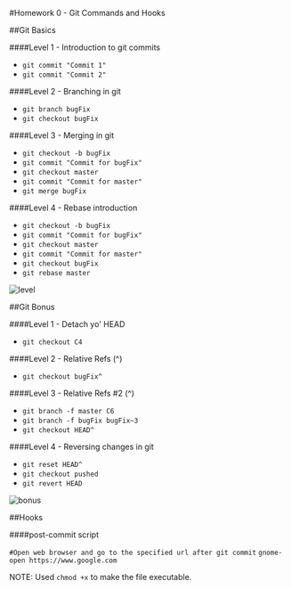 #Homework 0 - Git Commands and Hooks

##Git Basics 

####Level 1 - Introduction to git commits

* `git commit "Commit 1"` 
* `git commit "Commit 2"`

####Level 2 - Branching in git

* `git branch bugFix`
* `git checkout bugFix`

####Level 3 - Merging in git

* `git checkout -b bugFix`
* `git commit "Commit for bugFix"`
* `git checkout master`
* `git commit "Commit for master"`
* `git merge bugFix`

####Level 4 - Rebase introduction

* `git checkout -b bugFix`
* `git commit "Commit for bugFix"`
* `git checkout master`
* `git commit "Commit for master"`
* `git checkout bugFix`
* `git rebase master`

![level](https://cloud.githubusercontent.com/assets/9273776/9706503/0761c356-54b5-11e5-81d9-4420df8c2cd6.png)

##Git Bonus

####Level 1 - Detach yo' HEAD

* `git checkout C4`

####Level 2 - Relative Refs (^)

* `git checkout bugFix^`

####Level 3 - Relative Refs #2 (^)

* `git branch -f master C6`
* `git branch -f bugFix bugFix~3`
* `git checkout HEAD^`

####Level 4 - Reversing changes in git

* `git reset HEAD^`
* `git checkout pushed`
* `git revert HEAD`

![bonus](https://cloud.githubusercontent.com/assets/9273776/9706545/bd3f78e4-54b5-11e5-85d2-73b69aeada31.png)

##Hooks

####post-commit script

`#Open web browser and go to the specified url after git commit`
`gnome-open https://www.google.com`

NOTE: Used `chmod +x` to make the file executable.
